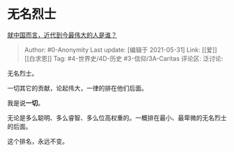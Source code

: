 # 无名烈士
[就中国而言，近代到今最伟大的人是谁？](https://www.zhihu.com/question/371931317/answer/1914364497)

> Author: #0-Anonymity
> Last update: [编辑于 2021-05-31]
> Link: [[爱]] [[白求恩]]
> Tag: #4-世界史/4D-历史 #3-信仰/3A-Caritas
> 评论区:
> 泛讨论:

无名烈士。

一切其它的贡献，论起伟大，一律的排在他们后面。

我是说**一切**。

无论是多么聪明、多么睿智、多么位高权重的。一概排在最小、最卑微的无名烈士的后面。

这个排名，永远不变。
